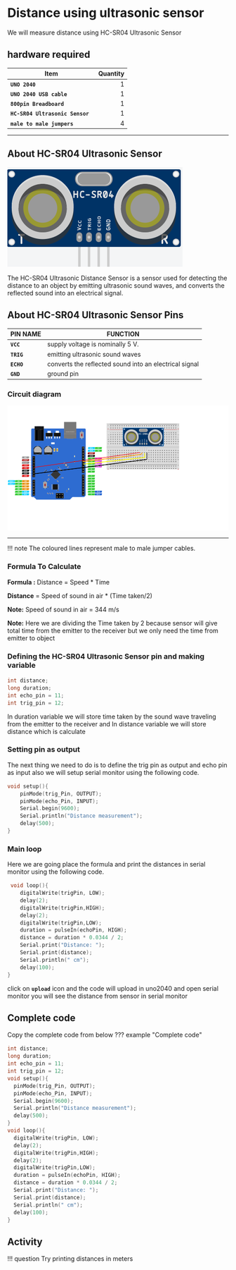 # Distance using ultrasonic sensor

We will measure distance using HC-SR04 Ultrasonic Sensor 

## hardware required

| Item                              | Quantity                          |
| --------------------------------- | --------------------------------: |
| **`UNO 2040 `**                   |  1                                |
| **`UNO 2040 USB cable`**          |  1                                |
| **`800pin Breadboard`**           |  1                                |
| **`HC-SR04 Ultrasonic Sensor `**  |  1                                |
| **`male to male jumpers`**        |  4                                |

<hr>

## About HC-SR04 Ultrasonic Sensor
![ultra sonic sensor ](assets/ultrasonicsensor.png)

The HC-SR04 Ultrasonic Distance Sensor is a sensor used for detecting the distance to an object by emitting ultrasonic sound waves, and converts the reflected sound into an electrical signal. 

## About HC-SR04 Ultrasonic Sensor Pins 
| PIN NAME                          |FUNCTION                          |
| --------------------------------- | -------------------------------- |
| **`VCC`**                         |supply voltage is nominally 5 V. |
| **`TRIG`**                        |emitting ultrasonic sound waves  |
| **`ECHO`**                        |converts the reflected sound into an electrical signal|
| **`GND `**                        | ground pin                      |


### Circuit diagram
![ultra sonic circuit](assets/ultrasoniccircuit.png)
<hr/>
!!! note
    The coloured lines represent male to male jumper cables.

### Formula To Calculate 

**Formula :**  Distance = Speed * Time 

**Distance** = Speed of sound in air * (Time taken/2)

**Note:** Speed of sound in air = 344 m/s

**Note:** Here we are dividing the Time taken by 2 because sensor will give total time from the emitter to the receiver but we only need the time from emitter to object 

### Defining the HC-SR04 Ultrasonic Sensor pin and making variable 

``` c++
int distance;
long duration;
int echo_pin = 11;
int trig_pin = 12;
```
In duration variable we will store time taken by the sound wave traveling from the emitter to the receiver and In distance variable we will store distance which is calculate

### Setting pin as output

The next thing we need to do is to define the trig pin as output and echo pin as input also we will setup serial monitor using the following code.

```c++
void setup(){
    pinMode(trig_Pin, OUTPUT);  
    pinMode(echo_Pin, INPUT); 
    Serial.begin(9600);
    Serial.println("Distance measurement");
    delay(500);
}
```

### Main loop

Here we are going place the formula and print the distances in serial monitor using the following code.

``` c++
 void loop(){
    digitalWrite(trigPin, LOW);
    delay(2);
    digitalWrite(trigPin,HIGH);
    delay(2);
    digitalWrite(trigPin,LOW); 
    duration = pulseIn(echoPin, HIGH);
    distance = duration * 0.0344 / 2; 
    Serial.print("Distance: ");
    Serial.print(distance); 
    Serial.println(" cm");
    delay(100);
}                      
```

click on **`upload`** icon and the code will upload in uno2040 and open serial monitor you will see the distance from sensor in serial monitor


## Complete code
Copy the complete code from below
??? example "Complete code"
``` c++
int distance;
long duration;
int echo_pin = 11;
int trig_pin = 12;
void setup(){
  pinMode(trig_Pin, OUTPUT);  
  pinMode(echo_Pin, INPUT); 
  Serial.begin(9600);
  Serial.println("Distance measurement");
  delay(500);
}            
void loop(){
  digitalWrite(trigPin, LOW);
  delay(2);
  digitalWrite(trigPin,HIGH);
  delay(2);
  digitalWrite(trigPin,LOW); 
  duration = pulseIn(echoPin, HIGH);
  distance = duration * 0.0344 / 2; 
  Serial.print("Distance: ");
  Serial.print(distance); 
  Serial.println(" cm");
  delay(100);
}  
```
## Activity
!!! question
    Try printing distances in meters
